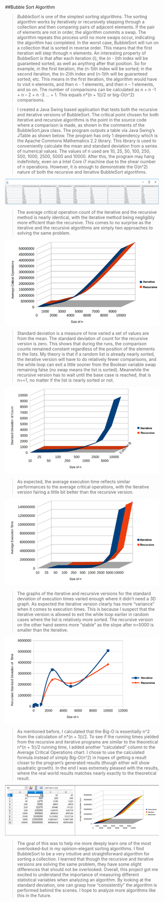 ##Bubble Sort Algorithm
	
>_BubbleSort_ is one of the simplest sorting algorithms. The sorting algorithm works by iteratively or recursively stepping through a collection and then comparing pairs of adjacent elements. If the pair of elements are not in order, the algorithm commits a swap. The algorithm repeats this process until no more swaps occur, indicating the algorithm has completed. In the worst case, BubbleSort will run on a collection that is sorted in reverse order. This means that the first iteration will step through n elements. An interesting property of BubbeSort is that after each iteration (i), the (n - i)th index will be guaranteed sorted, as well as anything after that position. So for example, in the first iteration, the (n-1)th index will be sorted; in the second iteration, the (n-2)th index and (n-1)th will be guaranteed sorted, etc. This means in the first iteration, the algorithm would have to visit n elements, and then n -  1 elements, and then n – 1 elements, and so on. The number of comparisons can be calculated as n + n -1 + n – 2 + n -3 … + 1. This equals n*(n + 1))/2 or big-O(n^2) comparisons.

>I created a Java Swing based application that tests both the recursive and iterative versions of BubbleSort. The critical point chosen for both iterative and recursive algorithms is  the point in the source code where a comparison is made, as shown in the comments of the BubbleSort.java class. The program outputs a table via Java Swing’s JTable as shown below. The program has only 1 dependency which is the Apache Commons Mathematics 2.2 library. This library is used to conveniently calculate the mean and standard deviation from a series of numerical values. The values of n used are 10, 25, 50, 100, 250, 500, 1000, 2500, 5000 and 10000. After this, the program may hang indefinitely, even on a Intel Core i7 machine due to the shear number of n operations. However, it is enough to demonstrate the O(n^2) nature of both the recursive and iterative BubbleSort algorithms.

![output](img/output.png)

>The average critical operation count of the iterative and the recursive method is nearly identical, with the iterative method being negligibly more efficient than the recursive. This comes to no surprise as the iterative and the recursive algorithms are simply two approaches to solving the same problem.

![chart1](img/chart1.png)

>Standard deviation is a measure of how varied a set of values are from the mean. The standard deviation of count for the recursive version is zero. This shows that during the runs, the comparison counts remained constant regardless of the position of the elements in the lists. My theory is that if a random list is already nearly sorted, the iterative version will have to do relatively fewer comparisons, and the while loop can exit a little sooner from the Boolean variable swap remaining false (no swap means the list is sorted). Meanwhile the recursive version has to wait until the base case is reached, that is n==1, no matter if the list is nearly sorted or not.	 

![chart2](img/chart2.png)
 
>As expected, the average execution time reflects similar performances to the average critical operations, with the iterative version fairing a little bit better than the recursive version.

![chart3](img/chart3.png)

>The graphs of the iterative and recursive versions for the standard deviation of execution times varied enough where it didn’t need a 3D graph. As expected the iterative version clearly has more “variance” when it comes to execution times. This is because I suspect that the iterative version is allowed to exit the while loop earlier in random cases where the list is relatively more sorted. The recursive version on the other hand seems more “stable” as the slope after n=5000 is smaller than the iterative.	 

![chart4](img/chart4.png)

>As mentioned before, I calculated that the Big-O is essentially n^2 from the calculation of n*(n + 1))/2. To see if the running times yielded from the recursive and iterative programs are similar to the theoretical n*(n + 1))/2 running time, I added another “calculated” column to the Average Critical Operations chart. I chose to use the calculated formula instead of simply Big-O(n^2) in hopes of getting a result closer to the program’s generated results (though either will show quadratic growth). In the end I was extremely pleased with the results, where the real world results matches nearly exactly to the theoretical result.
 	 
![chart5](img/chart5.png)

>The goal of this was to help me more deeply learn one of the most overlooked–but in my opinion–elegant sorting algorithms. I find BubbleSort to be a very intuitive and straightforward algorithm for sorting a collection. I learned that though the recursive and iterative versions are solving the same problem, they have some slight differences that should not be overlooked. Overall, this project got me excited to understand the importance of measuring different statistical variables when analyzing an algorithm. By looking at the standard deviation, one can grasp how “consistently” the algorithm is performed behind the scenes. I hope to analyze more algorithms like this in the future.